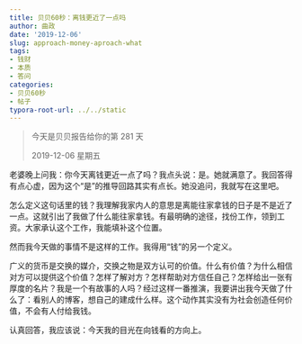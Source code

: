 ```yaml
---
title: 贝贝60秒：离钱更近了一点吗
author: 曲政
date: '2019-12-06'
slug: approach-money-aproach-what
tags:
- 钱财
- 本质
- 答问
categories:
- 贝贝60秒
- 帖子
typora-root-url: ../../static
---
```

> 今天是贝贝报告给你的第 281 天
>
> 2019-12-06 星期五

老婆晚上问我：你今天离钱更近一点了吗？我点头说：是。她就满意了。我回答得有点心虚，因为这个“是”的推导回路其实有点长。她没追问，我就写在这里吧。

怎么定义这句话里的钱？我理解我家内人的意思是离能往家拿钱的日子是不是近了一点。这就引出了我做了什么能往家拿钱。有最明确的途径，找份工作，领到工资。大家承认这个工作，我能填补这个位置。

然而我今天做的事情不是这样的工作。我得用“钱”的另一个定义。

广义的货币是交换的媒介，交换之物是双方认可的价值。什么有价值？为什么相信对方可以提供这个价值？怎样了解对方？怎样帮助对方信任自己？怎样给出一张有厚度的名片？我是一个有故事的人吗？经过这样一番推演，我要讲出我今天做了什么了：看别人的博客，想自己的建成什么样。这个动作其实没有为社会创造任何价值，不会有人付给我钱。

认真回答，我应该说：今天我的目光在向钱看的方向上。